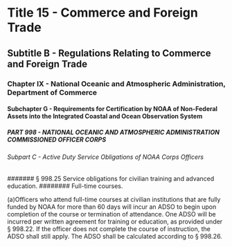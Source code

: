 
# Title 15 - Commerce and Foreign Trade
## Subtitle B - Regulations Relating to Commerce and Foreign Trade
### Chapter IX - National Oceanic and Atmospheric Administration, Department of Commerce
#### Subchapter G - Requirements for Certification by NOAA of Non-Federal Assets into the Integrated Coastal and Ocean Observation System
##### PART 998 - NATIONAL OCEANIC AND ATMOSPHERIC ADMINISTRATION COMMISSIONED OFFICER CORPS
###### Subpart C - Active Duty Service Obligations of NOAA Corps Officers
####### § 998.25 Service obligations for civilian training and advanced education.
######## Full-time courses.

(a)Officers who attend full-time courses at civilian institutions that are fully funded by NOAA for more than 60 days will incur an ADSO to begin upon completion of the course or termination of attendance. One ADSO will be incurred per written agreement for training or education, as provided under § 998.22. If the officer does not complete the course of instruction, the ADSO shall still apply. The ADSO shall be calculated according to § 998.26.
